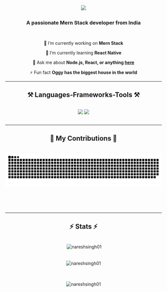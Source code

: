 
<h1 align="center">
    <img src="https://readme-typing-svg.herokuapp.com/?font=Righteous&size=35&center=true&vCenter=true&width=500&height=70&duration=4000&lines=Hi+There!+👋;+I'm+Naresh+Chauhan!;" />
</h1>

<h3 align="center">A passionate Mern Stack developer from India</h3>

<br/>

<div align="center">
 
 🔭 I’m currently working on **Mern Stack**
 
 🌱 I’m currently learning **React Native**

💬 Ask me about **Node.js, React, or anything [here](https://github.com/NareshSingh01)**

⚡ Fun fact **Oggy has the biggest house in the world**

 </div>

 <hr/>

 
 
<h2 align="center">⚒️ Languages-Frameworks-Tools ⚒️</h2>
<br/>
<div align="center">
    <img src="https://skillicons.dev/icons?i=react,bootstrap,mui,html,css,vscode,github,figma,tailwind,git,r" />
    <img src="https://skillicons.dev/icons?i=nodejs,python,javascript,typescript,express,firebase,mongodb,c,java,nextjs,mysql,flask" /><br>
</div>

<br/>
<hr/>

<div align="center">
  <h2>🐍 My Contributions 🐍</h2>
  <br>
  <img alt="snake eating my contributions" src="https://raw.githubusercontent.com/salesp07/salesp07/output/github-contribution-grid-snake.svg" />
  
  <br/><br/><br/>
</div>

<hr/>

<h2 align="center">⚡ Stats ⚡</h2>
<br>
<div align=center>

<span>
    &nbsp;<img align="center" src="https://github-readme-stats.vercel.app/api?username=nareshsingh01&show_icons=true&locale=en" alt="nareshsingh01" />
</span>
<br/><br/><br/>
<span>
    <img align="center" src="https://github-readme-streak-stats.herokuapp.com/?user=nareshsingh01&" alt="nareshsingh01" />
</span>
<br/><br/><br/>
<p>
    <img align="center" src="https://github-readme-stats.vercel.app/api/top-langs?username=nareshsingh01&show_icons=true&locale=en&layout=compact" alt="nareshsingh01" />
</p>
</div>

<br/><br/>

